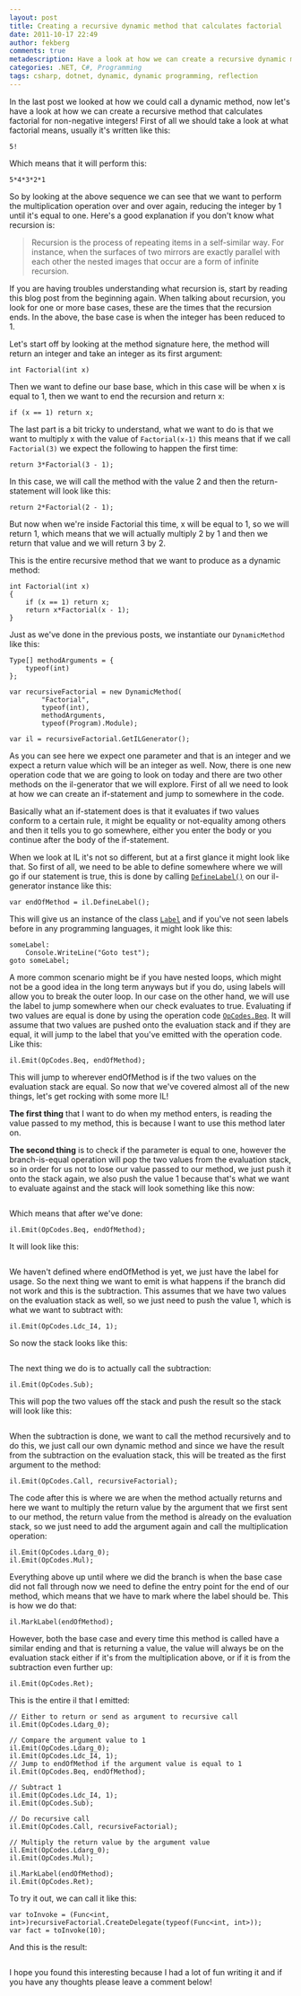 ```yaml
---
layout: post
title: Creating a recursive dynamic method that calculates factorial
date: 2011-10-17 22:49
author: fekberg
comments: true
metadescription: Have a look at how we can create a recursive dynamic method that calculates factorial for non-negative integers! 
categories: .NET, C#, Programming
tags: csharp, dotnet, dynamic, dynamic programming, reflection
---
```

In the last post we looked at how we could call a dynamic method, now let's have a look at how we can create a recursive method that calculates factorial for non-negative integers! First of all we should take a look at what factorial means, usually it's written like this:

	5!
<!--excerpt-->
Which means that it will perform this:

	5*4*3*2*1

So by looking at the above sequence we can see that we want to perform the multiplication operation over and over again, reducing the integer by 1 until it's equal to one. Here's a good explanation if you don't know what recursion is:

<blockquote>Recursion is the process of repeating items in a self-similar way. For instance, when the surfaces of two mirrors are exactly parallel with each other the nested images that occur are a form of infinite recursion.</blockquote>

If you are having troubles understanding what recursion is, start by reading this blog post from the beginning again. When talking about recursion, you look for one or more base cases, these are the times that the recursion ends. In the above, the base case is when the integer has been reduced to 1. 

Let's start off by looking at the method signature here, the method will return an integer and take an integer as its first argument:

	int Factorial(int x)

Then we want to define our base base, which in this case will be when x is equal to 1, then we want to end the recursion and return x:

	if (x == 1) return x;

The last part is a bit tricky to understand, what we want to do is that we want to multiply x with the value of `Factorial(x-1)` this means that if we call `Factorial(3)` we expect the following to happen the first time:

	return 3*Factorial(3 - 1);

In this case, we will call the method with the value 2 and then the return-statement will look like this:

	return 2*Factorial(2 - 1);

But now when we're inside Factorial this time, x will be equal to 1, so we will return 1, which means that we will actually multiply 2 by 1 and then we return that value and we will return 3 by 2.

This is the entire recursive method that we want to produce as a dynamic method:

	int Factorial(int x)
	{
	    if (x == 1) return x;
	    return x*Factorial(x - 1);
	}

Just as we've done in the previous posts, we instantiate our `DynamicMethod` like this:

	Type[] methodArguments = { 
	    typeof(int)
	};

	var recursiveFactorial = new DynamicMethod(
	        "Factorial",
	        typeof(int),
	        methodArguments,
	        typeof(Program).Module);

	var il = recursiveFactorial.GetILGenerator();

As you can see here we expect one parameter and that is an integer and we expect a return value which will be an integer as well. Now, there is one new operation code that we are going to look on today and there are two other methods on the il-generator that we will explore. First of all we need to look at how we can create an if-statement and jump to somewhere in the code.

Basically what an if-statement does is that it evaluates if two values conform to a certain rule, it might be equality or not-equality among others and then it tells you to go somewhere, either you enter the body or you continue after the body of the if-statement.

When we look at IL it's not so different, but at a first glance it might look like that. So first of all, we need to be able to define somewhere where we will go if our statement is true, this is done by calling <a href="http://msdn.microsoft.com/en-us/library/system.reflection.emit.ilgenerator.definelabel.aspx">`DefineLabel()`</a> on our il-generator instance like this:

	var endOfMethod = il.DefineLabel();

This will give us an instance of the class <a href="http://msdn.microsoft.com/en-us/library/system.reflection.emit.label.aspx">`Label`</a> and if you've not seen labels before in any programming languages, it might look like this:

	someLabel:
	    Console.WriteLine("Goto test");
	goto someLabel;

A more common scenario might be if you have nested loops, which might not be a good idea in the long term anyways but if you do, using labels will allow you to break the outer loop. In our case on the other hand, we will use the label to jump somewhere when our check evaluates to true. Evaluating if two values are equal is done by using the operation code <a href="http://msdn.microsoft.com/en-us/library/system.reflection.emit.opcodes.beq.aspx">`OpCodes.Beq`</a>. It will assume that two values are pushed onto the evaluation stack and if they are equal, it will jump to the label that you've emitted with the operation code. Like this:

	il.Emit(OpCodes.Beq, endOfMethod);

This will jump to wherever endOfMethod is if the two values on the evaluation stack are equal. So now that we've covered almost all of the new things, let's get rocking with some more IL!

<strong>The first thing</strong> that I want to do when my method enters, is reading the value passed to my method, this is because I want to use this method later on.

<strong>The second thing</strong> is to check if the parameter is equal to one, however the branch-is-equal operation will pop the two values from the evaluation stack, so in order for us not to lose our value passed to our method, we just push it onto the stack again, we also push the value 1 because that's what we want to evaluate against and the stack will look something like this now:

<img src="https://cdn.filipekberg.se/fekberg-blog/creating-a-recursive-dynamic-method-that-calculates-factorial/stack.png" alt="" />

Which means that after we've done:

	il.Emit(OpCodes.Beq, endOfMethod);

It will look like this:

<img src="https://cdn.filipekberg.se/fekberg-blog/creating-a-recursive-dynamic-method-that-calculates-factorial/stack2.png" alt="" />

We haven't defined where endOfMethod is yet, we just have the label for usage. So the next thing we want to emit is what happens if the branch did not work and this is the subtraction. This assumes that we have two values on the evaluation stack as well, so we just need to push the value 1, which is what we want to subtract with:

	il.Emit(OpCodes.Ldc_I4, 1);

So now the stack looks like this:

<img src="https://cdn.filipekberg.se/fekberg-blog/creating-a-recursive-dynamic-method-that-calculates-factorial/stack3.png" alt="" />

The next thing we do is to actually call the subtraction:

	il.Emit(OpCodes.Sub);

This will pop the two values off the stack and push the result so the stack will look like this:

<img src="https://cdn.filipekberg.se/fekberg-blog/creating-a-recursive-dynamic-method-that-calculates-factorial/stack4.png" alt="" />

When the subtraction is done, we want to call the method recursively and to do this, we just call our own dynamic method and since we have the result from the subtraction on the evaluation stack, this will be treated as the first argument to the method:

	il.Emit(OpCodes.Call, recursiveFactorial);

The code after this is where we are when the method actually returns and here we want to multiply the return value by the argument that we first sent to our method, the return value from the method is already on the evaluation stack, so we just need to add the argument again and call the multiplication operation:

	il.Emit(OpCodes.Ldarg_0);
	il.Emit(OpCodes.Mul);

Everything above up until where we did the branch is when the base case did not fall through now we need to define the entry point for the end of our method, which means that we have to mark where the label should be. This is how we do that:

	il.MarkLabel(endOfMethod);

However, both the base case and every time this method is called have a similar ending and that is returning a value, the value will always be on the evaluation stack either if it's from the multiplication above, or if it is from the subtraction even further up:

	il.Emit(OpCodes.Ret);

This is the entire il that I emitted:

	// Either to return or send as argument to recursive call
	il.Emit(OpCodes.Ldarg_0);

	// Compare the argument value to 1
	il.Emit(OpCodes.Ldarg_0);
	il.Emit(OpCodes.Ldc_I4, 1);
	// Jump to endOfMethod if the argument value is equal to 1
	il.Emit(OpCodes.Beq, endOfMethod);

	// Subtract 1
	il.Emit(OpCodes.Ldc_I4, 1);
	il.Emit(OpCodes.Sub);

	// Do recursive call
	il.Emit(OpCodes.Call, recursiveFactorial);

	// Multiply the return value by the argument value
	il.Emit(OpCodes.Ldarg_0);
	il.Emit(OpCodes.Mul);

	il.MarkLabel(endOfMethod);
	il.Emit(OpCodes.Ret);

To try it out, we can call it like this:

	var toInvoke = (Func<int, int>)recursiveFactorial.CreateDelegate(typeof(Func<int, int>));
	var fact = toInvoke(10);

And this is the result:

<img src="https://cdn.filipekberg.se/fekberg-blog/creating-a-recursive-dynamic-method-that-calculates-factorial/fact_recursive.png" alt="" />

I hope you found this interesting because I had a lot of fun writing it and if you have any thoughts please leave a comment below!
